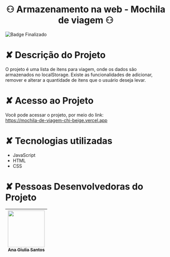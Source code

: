 # <h1 align="center"> ⚇ Armazenamento na web - Mochila de viagem ⚇ </h1>

![Badge Finalizado](https://img.shields.io/badge/STATUS-FINALIZADO-<BRIGHTGREEN)

# ✘ Descrição do Projeto
O projeto é uma lista de itens para viagem, onde os dados são armazenados no localStorage. Existe as funcionalidades de adicionar, remover e alterar a quantidade de itens que o usuário deseja levar.

# ✘ Acesso ao Projeto
Você pode acessar o projeto, por meio do link: </br>
https://mochila-de-viagem-chi-beige.vercel.app

# ✘ Tecnologias utilizadas
* JavaScript
* HTML
* CSS

# ✘ Pessoas Desenvolvedoras do Projeto 
| [<img src="https://avatars.githubusercontent.com/u/115855530?v=4" width=115><br><sub>Ana Giulia Santos</sub>](https://github.com/anagiulias)
| :---: |
